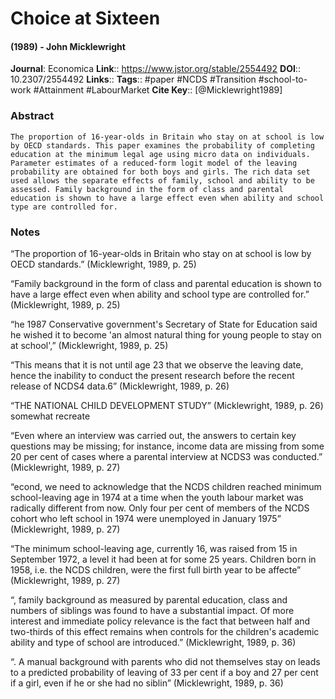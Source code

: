 # Choice at Sixteen
#### (1989) - John Micklewright
**Journal**: Economica
**Link**:: https://www.jstor.org/stable/2554492
**DOI**:: 10.2307/2554492
**Links**:: 
**Tags**:: #paper #NCDS #Transition #school-to-work #Attainment #LabourMarket 
**Cite Key**:: [@Micklewright1989]

### Abstract

```
The proportion of 16-year-olds in Britain who stay on at school is low by OECD standards. This paper examines the probability of completing education at the minimum legal age using micro data on individuals. Parameter estimates of a reduced-form logit model of the leaving probability are obtained for both boys and girls. The rich data set used allows the separate effects of family, school and ability to be assessed. Family background in the form of class and parental education is shown to have a large effect even when ability and school type are controlled for.
```

### Notes

“The proportion of 16-year-olds in Britain who stay on at school is low by OECD standards.” (Micklewright, 1989, p. 25)

“Family background in the form of class and parental education is shown to have a large effect even when ability and school type are controlled for.” (Micklewright, 1989, p. 25)

“he 1987 Conservative government's Secretary of State for Education said he wished it to become 'an almost natural thing for young people to stay on at school',” (Micklewright, 1989, p. 25)

“This means that it is not until age 23 that we observe the leaving date, hence the inability to conduct the present research before the recent release of NCDS4 data.6” (Micklewright, 1989, p. 26)

“THE NATIONAL CHILD DEVELOPMENT STUDY” (Micklewright, 1989, p. 26) somewhat recreate

“Even where an interview was carried out, the answers to certain key questions may be missing; for instance, income data are missing from some 20 per cent of cases where a parental interview at NCDS3 was conducted.” (Micklewright, 1989, p. 27)

“econd, we need to acknowledge that the NCDS children reached minimum school-leaving age in 1974 at a time when the youth labour market was radically different from now. Only four per cent of members of the NCDS cohort who left school in 1974 were unemployed in January 1975” (Micklewright, 1989, p. 27)

“The minimum school-leaving age, currently 16, was raised from 15 in September 1972, a level it had been at for some 25 years. Children born in 1958, i.e. the NCDS children, were the first full birth year to be affecte” (Micklewright, 1989, p. 27)

“, family background as measured by parental education, class and numbers of siblings was found to have a substantial impact. Of more interest and immediate policy relevance is the fact that between half and two-thirds of this effect remains when controls for the children's academic ability and type of school are introduced.” (Micklewright, 1989, p. 36)

“. A manual background with parents who did not themselves stay on leads to a predicted probability of leaving of 33 per cent if a boy and 27 per cent if a girl, even if he or she had no siblin” (Micklewright, 1989, p. 36)